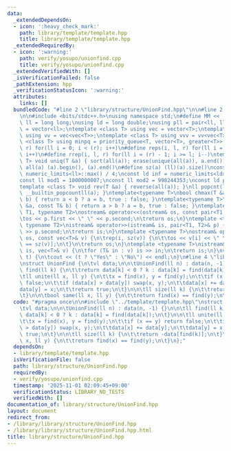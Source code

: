 ```yaml
---
data:
  _extendedDependsOn:
  - icon: ':heavy_check_mark:'
    path: library/template/template.hpp
    title: library/template/template.hpp
  _extendedRequiredBy:
  - icon: ':warning:'
    path: verify/yosupo/unionfind.cpp
    title: verify/yosupo/unionfind.cpp
  _extendedVerifiedWith: []
  _isVerificationFailed: false
  _pathExtension: hpp
  _verificationStatusIcon: ':warning:'
  attributes:
    links: []
  bundledCode: "#line 2 \"library/structure/UnionFind.hpp\"\n\n#line 2 \"library/template/template.hpp\"\
    \n\n#include <bits/stdc++.h>\nusing namespace std;\n#define MM << ' ' <<\nusing\
    \ ll = long long;\nusing ld = long double;\nusing pll = pair<ll, ll>;\nusing vl\
    \ = vector<ll>;\ntemplate <class T> using vec = vector<T>;\ntemplate <class T>\
    \ using vv = vec<vec<T>>;\ntemplate <class T> using vvv = vv<vec<T>>;\ntemplate\
    \ <class T> using minpq = priority_queue<T, vector<T>, greater<T>>;\n#define rep(i,\
    \ r) for(ll i = 0; i < (r); i++)\n#define reps(i, l, r) for(ll i = (l); i < (r);\
    \ i++)\n#define rrep(i, l, r) for(ll i = (r) - 1; i >= l; i--)\ntemplate <class\
    \ T> void uniq(T &a) { sort(all(a)); erase(unique(all(a)), a.end()); }\n#define\
    \ all(a) (a).begin(), (a).end()\n#define sz(a) (ll)(a).size()\nconst ll INF =\
    \ numeric_limits<ll>::max() / 4;\nconst ld inf = numeric_limits<ld>::max() / 2;\n\
    const ll mod1 = 1000000007;\nconst ll mod2 = 998244353;\nconst ld pi = 3.141592653589793238;\n\
    template <class T> void rev(T &a) { reverse(all(a)); }\nll popcnt(ll a) { return\
    \ __builtin_popcountll(a); }\ntemplate<typename T>\nbool chmax(T &a, const T&\
    \ b) { return a < b ? a = b, true : false; }\ntemplate<typename T>\nbool chmin(T\
    \ &a, const T& b) { return a > b ? a = b, true : false; }\ntemplate <typename\
    \ T1, typename T2>\nostream& operator<<(ostream& os, const pair<T1, T2>& p) {\n\
    \tos << p.first << \" \" << p.second;\n\treturn os;\n}\ntemplate <typename T1,\
    \ typename T2>\nistream& operator>>(istream& is, pair<T1, T2>& p) {\n\tis >> p.first\
    \ >> p.second;\n\treturn is;\n}\ntemplate <typename T>\nostream& operator<<(ostream&\
    \ os, const vec<T>& v) {\n\trep(i, sz(v)) {\n\t\tos << v[i] << \" \\n\"[i + 1\
    \ == sz(v)];\n\t}\n\treturn os;\n}\ntemplate <typename T>\nistream& operator>>(istream&\
    \ is, vec<T>& v) {\n\tfor (T& in : v) is >> in;\n\treturn is;\n}\nvoid yesno(bool\
    \ t) {\n\tcout << (t ? \"Yes\" : \"No\") << endl;\n}\n#line 4 \"library/structure/UnionFind.hpp\"\
    \nstruct UnionFind {\n\tvl data;\n\n\tUnionFind(ll n) : data(n, -1) {}\n\n\tll\
    \ find(ll k) {\n\t\treturn data[k] < 0 ? k : data[k] = find(data[k]);\n\t}\n\n\
    \tll unite(ll x, ll y) {\n\t\tx = find(x), y = find(y);\n\t\tif (x == y) return\
    \ false;\n\t\tif (data[x] > data[y]) swap(x, y);\n\t\tdata[x] += data[y];\n\t\t\
    data[y] = x;\n\t\treturn true;\n\t}\n\n\tll size(ll k) {\n\t\treturn -data[find(k)];\n\
    \t}\n\n\tbool same(ll x, ll y) {\n\t\treturn find(x) == find(y);\n\t}\n};\n"
  code: "#pragma once\n\n#include \"../template/template.hpp\"\nstruct UnionFind {\n\
    \tvl data;\n\n\tUnionFind(ll n) : data(n, -1) {}\n\n\tll find(ll k) {\n\t\treturn\
    \ data[k] < 0 ? k : data[k] = find(data[k]);\n\t}\n\n\tll unite(ll x, ll y) {\n\
    \t\tx = find(x), y = find(y);\n\t\tif (x == y) return false;\n\t\tif (data[x]\
    \ > data[y]) swap(x, y);\n\t\tdata[x] += data[y];\n\t\tdata[y] = x;\n\t\treturn\
    \ true;\n\t}\n\n\tll size(ll k) {\n\t\treturn -data[find(k)];\n\t}\n\n\tbool same(ll\
    \ x, ll y) {\n\t\treturn find(x) == find(y);\n\t}\n};"
  dependsOn:
  - library/template/template.hpp
  isVerificationFile: false
  path: library/structure/UnionFind.hpp
  requiredBy:
  - verify/yosupo/unionfind.cpp
  timestamp: '2025-11-01 02:09:45+09:00'
  verificationStatus: LIBRARY_NO_TESTS
  verifiedWith: []
documentation_of: library/structure/UnionFind.hpp
layout: document
redirect_from:
- /library/library/structure/UnionFind.hpp
- /library/library/structure/UnionFind.hpp.html
title: library/structure/UnionFind.hpp
---
```

